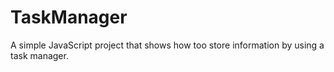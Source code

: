 # TaskManager
A simple JavaScript project that shows how too store information by using a task manager.
